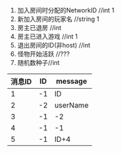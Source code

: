 1. 加入房间时分配的NetworkID //int  1
2. 新加入房间的玩家名   //string 1
3. 房主已退房   //int
4. 房主已进入游戏   //int 1
5. 退出房间的ID(非host) //int 
6. 怪物开始活跃 //???
7. 随机数种子//int 

 |消息ID|ID|message|
 |---|-------|----|
 |1|-1| ID |
 |2|-2| userName|
 |3|-1|-2|
 |4|-1|-1|
 |5|-1| ID+4 |

